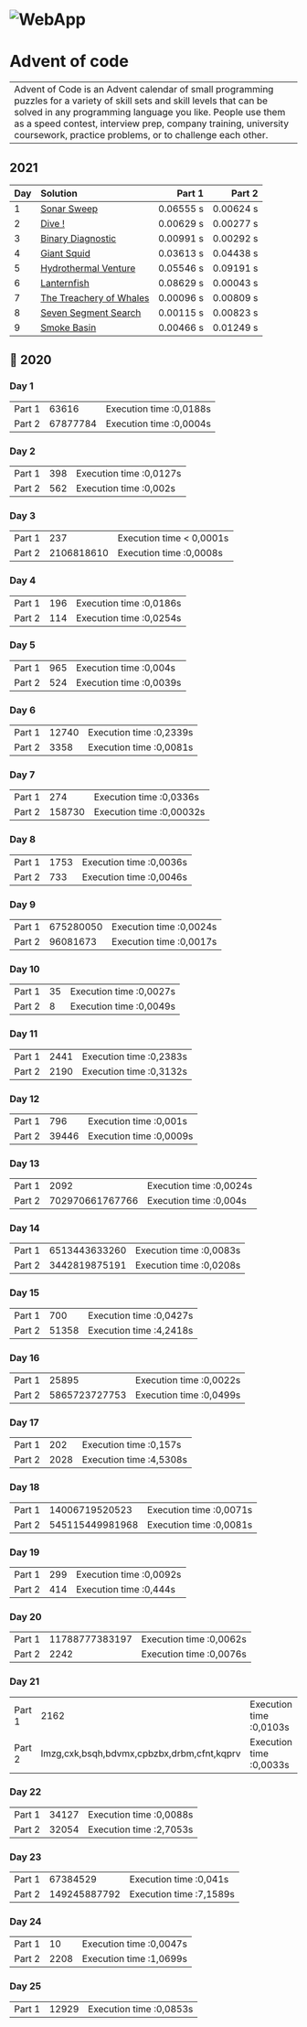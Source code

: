 # ![WebApp](http://upload.groupe-pixeo.com/x/chrome_DajfvO5lxo.png)
# Advent of code
<table>
<tr>
<td>
 Advent of Code is an Advent calendar of small programming puzzles for a variety of skill sets and skill levels that can be solved in any programming language you like. People use them as a speed contest, interview prep, company training, university coursework, practice problems, or to challenge each other.
</td>
</tr>
</table>

## 2021


| Day | Solution                   | Part 1     | Part 2     |
| :-- | :--------------------------| ---------: | ---------: |
| 1   | [Sonar Sweep](Advent-of-code/2021/Day01.cs)    | 0.06555 s | 0.00624 s |
| 2   | [Dive !](Advent-of-code/2021/Day02.cs)    | 0.00629 s | 0.00277 s |
| 3   | [Binary Diagnostic](Advent-of-code/2021/Day03.cs)    | 0.00991 s | 0.00292 s |
| 4   | [Giant Squid](Advent-of-code/2021/Day04.cs)    | 0.03613 s | 0.04438 s |
| 5   | [Hydrothermal Venture](Advent-of-code/2021/Day05.cs)    | 0.05546 s | 0.09191 s |
| 6   | [Lanternfish](Advent-of-code/2021/Day06.cs)    | 0.08629 s | 0.00043 s |
| 7   | [The Treachery of Whales](Advent-of-code/2021/Day07.cs)    | 0.00096 s | 0.00809 s |
| 8   | [Seven Segment Search](Advent-of-code/2021/Day08.cs)    | 0.00115 s | 0.00823 s |
| 9   | [Smoke Basin](Advent-of-code/2021/Day09.cs)    | 0.00466 s | 0.01249 s |

## 💬 2020

### Day 1
<table>
<tr><td> Part 1</td>
<td>63616</td><td> Execution time :0,0188s</td></tr>
<tr><td> Part 2</td>
<td>67877784</td><td> Execution time :0,0004s</td></tr>
</table>

### Day 2
<table>
<tr><td> Part 1</td>
<td>398</td><td> Execution time :0,0127s</td></tr>
<tr><td> Part 2</td>
<td>562</td><td> Execution time :0,002s</td></tr>
</table>

### Day 3
<table>
<tr><td> Part 1</td>
<td>237</td><td> Execution time < 0,0001s</td></tr>
<tr><td> Part 2</td>
<td>2106818610</td><td> Execution time :0,0008s</td></tr>
</table>

### Day 4
<table>
<tr><td> Part 1</td>
<td>196</td><td> Execution time :0,0186s</td></tr>
<tr><td> Part 2</td>
<td>114</td><td> Execution time :0,0254s</td></tr>
</table>

### Day 5
<table>
<tr><td> Part 1</td>
<td>965</td><td> Execution time :0,004s</td></tr>
<tr><td> Part 2</td>
<td>524</td><td> Execution time :0,0039s</td></tr>
</table>

### Day 6
<table>
<tr><td> Part 1</td>
<td>12740</td><td> Execution time :0,2339s</td></tr>
<tr><td> Part 2</td>
<td>3358</td><td> Execution time :0,0081s</td></tr>
</table>

### Day 7
<table>
<tr><td> Part 1</td>
<td>274</td><td> Execution time :0,0336s</td></tr>
<tr><td> Part 2</td>
<td>158730</td><td> Execution time :0,00032s</td></tr>
</table>

### Day 8
<table>
<tr><td> Part 1</td>
<td>1753</td><td> Execution time :0,0036s</td></tr>
<tr><td> Part 2</td>
<td>733</td><td> Execution time :0,0046s</td></tr>
</table>

### Day 9
<table>
<tr><td> Part 1</td>
<td>675280050</td><td> Execution time :0,0024s</td></tr>
<tr><td> Part 2</td>
<td>96081673</td><td> Execution time :0,0017s</td></tr>
</table>

### Day 10
<table>
<tr><td> Part 1</td>
<td>35</td><td> Execution time :0,0027s</td></tr>
<tr><td> Part 2</td>
<td>8</td><td> Execution time :0,0049s</td></tr>
</table>

### Day 11
<table>
<tr><td> Part 1</td>
<td>2441</td><td> Execution time :0,2383s</td></tr>
<tr><td> Part 2</td>
<td>2190</td><td> Execution time :0,3132s</td></tr>
</table>

### Day 12
<table>
<tr><td> Part 1</td>
<td>796</td><td> Execution time :0,001s</td></tr>
<tr><td> Part 2</td>
<td>39446</td><td> Execution time :0,0009s</td></tr>
</table>

### Day 13
<table>
<tr><td> Part 1</td>
<td>2092</td><td> Execution time :0,0024s</td></tr>
<tr><td> Part 2</td>
<td>702970661767766</td><td> Execution time :0,004s</td></tr>
</table>

### Day 14
<table>
<tr><td> Part 1</td>
<td>6513443633260</td><td> Execution time :0,0083s</td></tr>
<tr><td> Part 2</td>
<td>3442819875191</td><td> Execution time :0,0208s</td></tr>
</table>

### Day 15
<table>
<tr><td> Part 1</td>
<td>700</td><td> Execution time :0,0427s</td></tr>
<tr><td> Part 2</td>
<td>51358</td><td> Execution time :4,2418s</td></tr>
</table>

### Day 16
<table>
<tr><td> Part 1</td>
<td>25895</td><td> Execution time :0,0022s</td></tr>
<tr><td> Part 2</td>
<td>5865723727753</td><td> Execution time :0,0499s</td></tr>
</table>

### Day 17
<table>
<tr><td> Part 1</td>
<td>202</td><td> Execution time :0,157s</td></tr>
<tr><td> Part 2</td>
<td>2028</td><td> Execution time :4,5308s</td></tr>
</table>

### Day 18
<table>
<tr><td> Part 1</td>
<td>14006719520523</td><td> Execution time :0,0071s</td></tr>
<tr><td> Part 2</td>
<td>545115449981968</td><td> Execution time :0,0081s</td></tr>
</table>

### Day 19
<table>
<tr><td> Part 1</td>
<td>299</td><td> Execution time :0,0092s</td></tr>
<tr><td> Part 2</td>
<td>414</td><td> Execution time :0,444s</td></tr>
</table>

### Day 20
<table>
<tr><td> Part 1</td>
<td>11788777383197</td><td> Execution time :0,0062s</td></tr>
<tr><td> Part 2</td>
<td>2242</td><td> Execution time :0,0076s</td></tr>
</table>

### Day 21
<table>
<tr><td> Part 1</td>
<td>2162</td><td> Execution time :0,0103s</td></tr>
<tr><td> Part 2</td>
<td>lmzg,cxk,bsqh,bdvmx,cpbzbx,drbm,cfnt,kqprv</td><td> Execution time :0,0033s</td></tr>
</table>

### Day 22
<table>
<tr><td> Part 1</td>
<td>34127</td><td> Execution time :0,0088s</td></tr>
<tr><td> Part 2</td>
<td>32054</td><td> Execution time :2,7053s</td></tr>
</table>

### Day 23
<table>
<tr><td> Part 1</td>
<td>67384529</td><td> Execution time :0,041s</td></tr>
<tr><td> Part 2</td>
<td>149245887792</td><td> Execution time :7,1589s</td></tr>
</table>

### Day 24
<table>
<tr><td> Part 1</td>
<td>10</td><td> Execution time :0,0047s</td></tr>
<tr><td> Part 2</td>
<td>2208</td><td> Execution time :1,0699s</td></tr>
</table>

### Day 25
<table>
<tr><td> Part 1</td>
<td>12929</td><td> Execution time :0,0853s</td></tr>
</table>
